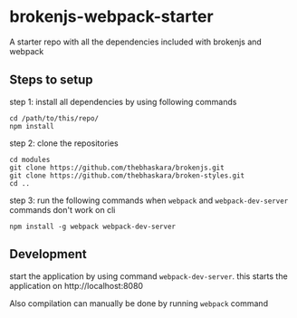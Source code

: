 # brokenjs-webpack-starter
A starter repo with all the dependencies included with brokenjs and webpack

## Steps to setup

step 1:
install all dependencies by using following commands
```
cd /path/to/this/repo/
npm install
```

step 2:
clone the repositories
```
cd modules
git clone https://github.com/thebhaskara/brokenjs.git
git clone https://github.com/thebhaskara/broken-styles.git
cd ..
```

step 3:
run the following commands when `webpack` and `webpack-dev-server` commands don't work on cli
```
npm install -g webpack webpack-dev-server
```

## Development
start the application by using command `webpack-dev-server`.
this starts the application on http://localhost:8080

Also compilation can manually be done by running `webpack` command
